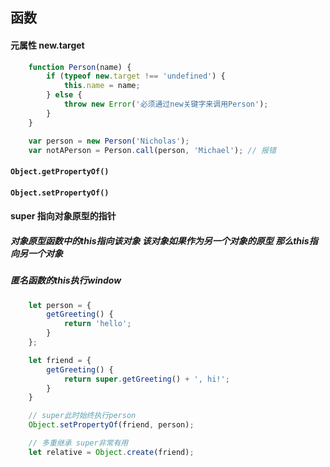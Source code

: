 ## 函数
#### 元属性 new.target
```javascript
    function Person(name) {
        if (typeof new.target !== 'undefined') {
            this.name = name;
        } else {
            throw new Error('必须通过new关键字来调用Person');
        }
    }

    var person = new Person('Nicholas');
    var notAPerson = Person.call(person, 'Michael'); // 报错
```
#### __`Object.getPropertyOf()`__
#### __`Object.setPropertyOf()`__
#### super 指向对象原型的指针
##### 对象原型函数中的this指向该对象 该对象如果作为另一个对象的原型 那么this指向另一个对象
##### 匿名函数的this执行window
```javascript
    let person = {
        getGreeting() {
            return 'hello';
        }
    };

    let friend = {
        getGreeting() {
            return super.getGreeting() + ', hi!';
        }
    }

    // super此时始终执行person
    Object.setPropertyOf(friend, person);

    // 多重继承 super非常有用
    let relative = Object.create(friend);
```
